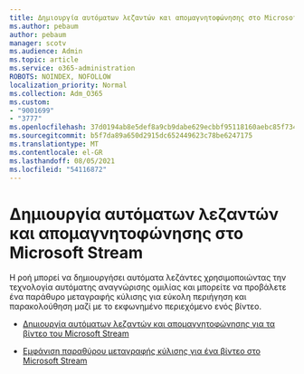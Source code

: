 ```yaml
---
title: Δημιουργία αυτόματων λεζαντών και απομαγνητοφώνησης στο Microsoft Stream
ms.author: pebaum
author: pebaum
manager: scotv
ms.audience: Admin
ms.topic: article
ms.service: o365-administration
ROBOTS: NOINDEX, NOFOLLOW
localization_priority: Normal
ms.collection: Adm_O365
ms.custom:
- "9001699"
- "3777"
ms.openlocfilehash: 37d0194ab8e5def8a9cb9dabe629ecbbf95118160aebc85f734a838cdc0c1893
ms.sourcegitcommit: b5f7da89a650d2915dc652449623c78be6247175
ms.translationtype: MT
ms.contentlocale: el-GR
ms.lasthandoff: 08/05/2021
ms.locfileid: "54116872"
---
```

# <a name="generate-automatic-captions-and-a-transcript-in-microsoft-stream"></a>Δημιουργία αυτόματων λεζαντών και απομαγνητοφώνησης στο Microsoft Stream

Η ροή μπορεί να δημιουργήσει αυτόματα λεζάντες χρησιμοποιώντας την τεχνολογία αυτόματης αναγνώρισης ομιλίας και μπορείτε να προβάλετε ένα παράθυρο μεταγραφής κύλισης για εύκολη περιήγηση και παρακολούθηση μαζί με το εκφωνημένο περιεχόμενο ενός βίντεο.

- [Δημιουργία αυτόματων λεζαντών και απομαγνητοφώνησης για τα βίντεο του Microsoft Stream](https://docs.microsoft.com/stream/portal-autogenerate-captions)

- [Εμφάνιση παραθύρου μεταγραφής κύλισης για ένα βίντεο στο Microsoft Stream](https://docs.microsoft.com/stream/portal-configure-transcript-mode)
